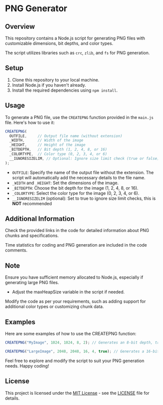 # PNG Generator

## Overview

This repository contains a Node.js script for generating PNG files with customizable dimensions, bit depths, and color types. 

The script utilizes libraries such as `crc`, `zlib`, and `fs` for PNG generation.

## Setup

1. Clone this repository to your local machine.
2. Install Node.js if you haven't already.
3. Install the required dependencies using `npm install`.

## Usage

To generate a PNG file, use the `CREATEPNG` function provided in the `main.js` file. Here's how to use it:

```javascript
CREATEPNG(
  OUTFILE,     // Output file name (without extension)
  _WIDTH,      // Width of the image
  _HEIGHT,     // Height of the image
  _BITDEPTH,   // Bit depth (1, 2, 4, 8, or 16)
  _COLORTYPE,  // Color type (0, 2, 3, 4, or 6)
  __IGNORESIZELIM, // Optional: Ignore size limit check (true or false)
);
```

- `OUTFILE`: Specify the name of the output file without the extension. The script will automatically add the necessary details to the file name.
- `_WIDTH` and `_HEIGHT`: Set the dimensions of the image.
- `_BITDEPTH`: Choose the bit depth for the image (1, 2, 4, 8, or 16).
- `_COLORTYPE`: Select the color type for the image (0, 2, 3, 4, or 6).
- `__IGNORESIZELIM` (optional): Set to true to ignore size limit checks, this is __NOT__ recommended

## Additional Information

Check the provided links in the code for detailed information about PNG chunks and specifications.

Time statistics for coding and PNG generation are included in the code comments.

## Note

Ensure you have sufficient memory allocated to Node.js, especially if generating large PNG files.
- Adjust the maxHeapSize variable in the script if needed.

Modify the code as per your requirements, such as adding support for additional color types or customizing chunk data.

## Examples
Here are some examples of how to use the CREATEPNG function:

```javascript
CREATEPNG("MyImage", 1024, 1024, 8, 2); // Generates an 8-bit depth, truecolor PNG named "MyImage_W1024_H1024_B8_C2.png".

CREATEPNG("LargeImage", 2048, 2048, 16, 4, true); // Generates a 16-bit depth, grayscale with alpha PNG ignoring size limits.
```
Feel free to explore and modify the script to suit your PNG generation needs. Happy coding!

## License

This project is licensed under the [MIT License](LICENSE) - see the [LICENSE](LICENSE) file for details.
